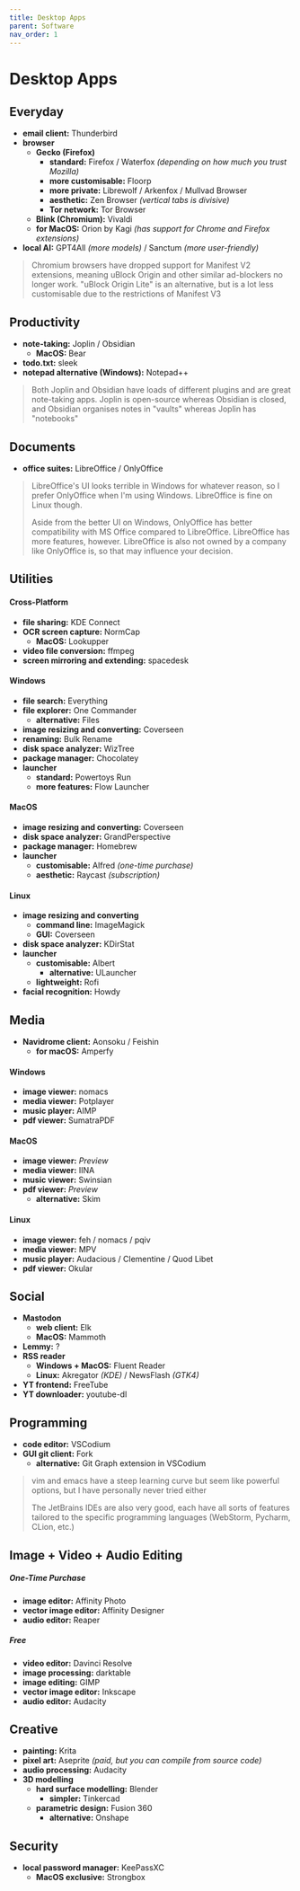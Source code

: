 ```yaml
---
title: Desktop Apps
parent: Software
nav_order: 1
---
```

# Desktop Apps

## Everyday

- **email client:** Thunderbird
- **browser** 
	- **Gecko (Firefox)**
		- **standard:** Firefox / Waterfox *(depending on how much you trust Mozilla)*
		- **more customisable:** Floorp
		- **more private:** Librewolf / Arkenfox / Mullvad Browser
		- **aesthetic:** Zen Browser *(vertical tabs is divisive)*
		- **Tor network:** Tor Browser
	- **Blink (Chromium):** Vivaldi 
	- **for MacOS:** Orion by Kagi *(has support for Chrome and Firefox extensions)*
- **local AI:** GPT4All *(more models)* / Sanctum *(more user-friendly)*

> Chromium browsers have dropped support for Manifest V2 extensions, meaning uBlock Origin and other similar ad-blockers no longer work. "uBlock Origin Lite" is an alternative, but is a lot less customisable due to the restrictions of Manifest V3

## Productivity

- **note-taking:** Joplin / Obsidian
	- **MacOS:** Bear
- **todo.txt:** sleek
- **notepad alternative (Windows):** Notepad++

> Both Joplin and Obsidian have loads of different plugins and are great note-taking apps. Joplin is open-source whereas Obsidian is closed, and Obsidian organises notes in "vaults" whereas Joplin has "notebooks"

## Documents

- **office suites:** LibreOffice / OnlyOffice

> LibreOffice's UI looks terrible in Windows for whatever reason, so I prefer OnlyOffice when I'm using Windows. LibreOffice is fine on Linux though. 
> 
> Aside from the better UI on Windows, OnlyOffice has better compatibility with MS Office compared to LibreOffice. LibreOffice has more features, however. LibreOffice is also not owned by a company like OnlyOffice is, so that may influence your decision.

## Utilities

#### Cross-Platform

- **file sharing:** KDE Connect
- **OCR screen capture:** NormCap
	- **MacOS:** Lookupper 
- **video file conversion:** ffmpeg
- **screen mirroring and extending:** spacedesk

#### Windows

- **file search:** Everything
- **file explorer:** One Commander 
	- **alternative:** Files
- **image resizing and converting:** Coverseen
- **renaming:** Bulk Rename
- **disk space analyzer:** WizTree
- **package manager:** Chocolatey
- **launcher** 
	- **standard:** Powertoys Run
	- **more features:** Flow Launcher

#### MacOS

- **image resizing and converting:** Coverseen
- **disk space analyzer:** GrandPerspective
- **package manager:** Homebrew
- **launcher** 
	- **customisable:** Alfred *(one-time purchase)* 
	- **aesthetic:** Raycast *(subscription)*

#### Linux

- **image resizing and converting** 
	- **command line:** ImageMagick
	- **GUI:** Coverseen
- **disk space analyzer:** KDirStat
- **launcher** 
	- **customisable:** Albert
		- **alternative:** ULauncher
	- **lightweight:** Rofi
- **facial recognition:** Howdy

## Media

- **Navidrome client:** Aonsoku / Feishin
	- **for macOS:** Amperfy

#### Windows

- **image viewer:** nomacs
- **media viewer:** Potplayer
- **music player:** AIMP
- **pdf viewer:** SumatraPDF

#### MacOS

- **image viewer:** *Preview*
- **media viewer:** IINA
- **music viewer:** Swinsian
- **pdf viewer:** *Preview*
	- **alternative:** Skim

#### Linux

- **image viewer:** feh / nomacs / pqiv
- **media viewer:** MPV
- **music player:** Audacious / Clementine / Quod Libet
- **pdf viewer:** Okular

## Social

- **Mastodon**
	- **web client:** Elk
	- **MacOS:** Mammoth
- **Lemmy:** ?
- **RSS reader** 
	- **Windows + MacOS:** Fluent Reader
	- **Linux:** Akregator *(KDE)* / NewsFlash *(GTK4)*
- **YT frontend:** FreeTube
- **YT downloader:** youtube-dl

## Programming

- **code editor:** VSCodium
- **GUI git client:** Fork
	- **alternative:** Git Graph extension in VSCodium

> vim and emacs have a steep learning curve but seem like powerful options, but I have personally never tried either
> 
> The JetBrains IDEs are also very good, each have all sorts of features tailored to the specific programming languages (WebStorm, Pycharm, CLion, etc.)

## Image + Video + Audio Editing

##### One-Time Purchase

- **image editor:** Affinity Photo
- **vector image editor:** Affinity Designer
- **audio editor:** Reaper

##### Free

- **video editor:** Davinci Resolve
- **image processing:** darktable
- **image editing:** GIMP
- **vector image editor:** Inkscape
- **audio editor:** Audacity

## Creative

- **painting:** Krita
- **pixel art:** Aseprite *(paid, but you can compile from source code)*
- **audio processing:** Audacity
- **3D modelling** 
	- **hard surface modelling:** Blender
		- **simpler:** Tinkercad
	- **parametric design:** Fusion 360
		- **alternative:** Onshape 

## Security

- **local password manager:** KeePassXC
	- **MacOS exclusive:** Strongbox

